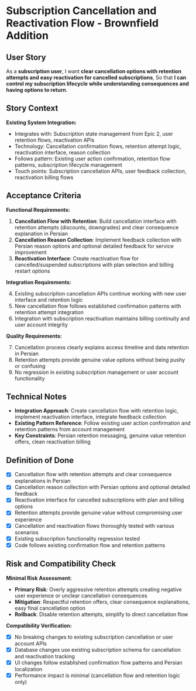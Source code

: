 # Subscription Cancellation and Reactivation Flow - Brownfield Addition

## User Story

As a **subscription user**,
I want **clear cancellation options with retention attempts and easy reactivation for cancelled subscriptions**,
So that **I can control my subscription lifecycle while understanding consequences and having options to return**.

## Story Context

**Existing System Integration:**
- Integrates with: Subscription state management from Epic 2, user retention flows, reactivation APIs
- Technology: Cancellation confirmation flows, retention attempt logic, reactivation interface, reason collection
- Follows pattern: Existing user action confirmation, retention flow patterns, subscription lifecycle management
- Touch points: Subscription cancellation APIs, user feedback collection, reactivation billing flows

## Acceptance Criteria

**Functional Requirements:**

1. **Cancellation Flow with Retention**: Build cancellation interface with retention attempts (discounts, downgrades) and clear consequence explanation in Persian
2. **Cancellation Reason Collection**: Implement feedback collection with Persian reason options and optional detailed feedback for service improvement
3. **Reactivation Interface**: Create reactivation flow for cancelled/suspended subscriptions with plan selection and billing restart options

**Integration Requirements:**

4. Existing subscription cancellation APIs continue working with new user interface and retention logic
5. New cancellation flow follows established confirmation patterns with retention attempt integration
6. Integration with subscription reactivation maintains billing continuity and user account integrity

**Quality Requirements:**

7. Cancellation process clearly explains access timeline and data retention in Persian
8. Retention attempts provide genuine value options without being pushy or confusing
9. No regression in existing subscription management or user account functionality

## Technical Notes

- **Integration Approach**: Create cancellation flow with retention logic, implement reactivation interface, integrate feedback collection
- **Existing Pattern Reference**: Follow existing user action confirmation and retention patterns from account management
- **Key Constraints**: Persian retention messaging, genuine value retention offers, clean reactivation billing

## Definition of Done

- [x] Cancellation flow with retention attempts and clear consequence explanations in Persian
- [x] Cancellation reason collection with Persian options and optional detailed feedback
- [x] Reactivation interface for cancelled subscriptions with plan and billing options
- [x] Retention attempts provide genuine value without compromising user experience
- [x] Cancellation and reactivation flows thoroughly tested with various scenarios
- [x] Existing subscription functionality regression tested
- [x] Code follows existing confirmation flow and retention patterns

## Risk and Compatibility Check

**Minimal Risk Assessment:**
- **Primary Risk**: Overly aggressive retention attempts creating negative user experience or unclear cancellation consequences
- **Mitigation**: Respectful retention offers, clear consequence explanations, easy final cancellation option
- **Rollback**: Disable retention attempts, simplify to direct cancellation flow

**Compatibility Verification:**
- [x] No breaking changes to existing subscription cancellation or user account APIs
- [x] Database changes use existing subscription schema for cancellation and reactivation tracking
- [x] UI changes follow established confirmation flow patterns and Persian localization
- [x] Performance impact is minimal (cancellation flow and retention logic only)
